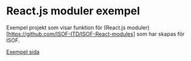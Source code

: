 # React.js moduler exempel

Exempel projekt som visar funktion för (React.js moduler)[https://github.com/ISOF-ITD/ISOF-React-modules] som har skapas för ISOF.

[Exempel sida](http://www4.sprakochfolkminnen.se/utveckling/reactjs/)
